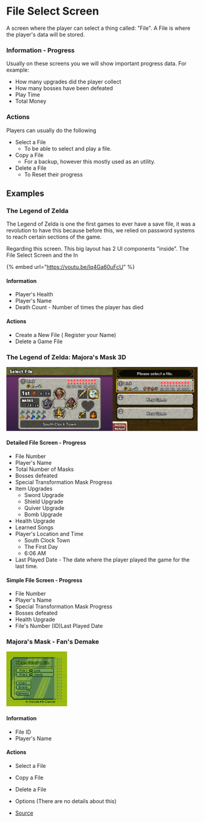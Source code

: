 # File Select Screen

A screen where the player can select a thing called: "File". A File is where the player's data will be stored.

### Information - Progress

Usually on these screens you we will show important progress data. For example:&#x20;

* How many upgrades did the player collect
* How many bosses have been defeated
* Play Time
* Total Money

### Actions

Players can usually do the following

* Select a File
  * To be able to select and play a file.
* Copy a File
  * For a backup, however this mostly used as an utility.
* Delete a File
  * To Reset their progress

## Examples

### The Legend of Zelda&#x20;

The Legend of Zelda is one the first games to ever have a save file, it was a revolution to have this because before this, we relied on password systems to reach certain sections of the game.

Regarding this screen. This big layout has 2 UI components "inside". The File Select Screen and the In

{% embed url="https://youtu.be/lq4Ga60uFcU" %}

#### Information

* Player's Health
* Player's Name
* Death Count - Number of times the player has died

#### Actions

* Create a New File ( Register your Name)
* Delete a Game File

### The Legend of Zelda: Majora's Mask 3D

![Complete Save File for Majora's Mask](<../.gitbook/assets/file select - complete file - majora's mask>)

#### Detailed File Screen - Progress

* File Number
* Player's Name
* Total Number of Masks
* Bosses defeated
* Special Transformation Mask Progress
* Item Upgrades
  * Sword Upgrade
  * Shield Upgrade
  * Quiver Upgrade
  * Bomb Upgrade
* Health Upgrade
* Learned Songs
* Player's Location and Time
  * South Clock Town
  * The First Day
  * 6:06 AM&#x20;
* Last Played Date - The date where the player played the game for the last time.

#### Simple File Screen - Progress

* File Number
* Player's Name
* Special Transformation Mask Progress
* Bosses defeated
* Health Upgrade
* File's Number (ID)Last Played Date

### Majora's Mask - Fan's Demake

![](<../.gitbook/assets/image (4).png>)

#### Information

* File ID
* Player's Name

#### Actions

* Select a File
* Copy a File
* Delete a File
* Options (There are no details about this)



* [Source](https://www.deviantart.com/blueamnesiac/art/Majora-s-Mask-File-Select-Game-Boy-Demake-292032027)
